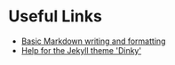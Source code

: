 # Useful Links

- [Basic Markdown writing and formatting](https://docs.github.com/en/get-started/writing-on-github/getting-started-with-writing-and-formatting-on-github/basic-writing-and-formatting-syntax)
- [Help for the Jekyll theme 'Dinky'](https://githubhelp.com/pages-themes/dinky)
